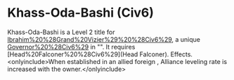 # Khass-Oda-Bashi (Civ6)

Khass-Oda-Bashi is a Level 2 title for [Ibrahim%20%28Grand%20Vizier%29%20%28Civ6%29](Ibrahim), a unique [Governor%20%28Civ6%29](Governor) in "". It requires [Head%20Falconer%20%28Civ6%29](Head Falconer).
Effects.
&lt;onlyinclude&gt;When established in an allied foreign , Alliance leveling rate is increased with the owner.&lt;/onlyinclude&gt;